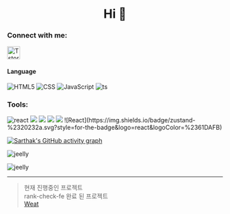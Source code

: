 

<h1 align="center">Hi 👋</h1>


<h3 align="left">Connect with me:</h3>
<p align="left">
<a href="https://mungdeok.tistory.com/" target="blank"><img align="center" src="https://t1.kakaocdn.net/kakaocorp/kakaocorp/admin/5a539919017800001.png" alt="Tstory" height="30" /></a>
</p>

#### Language
![HTML5](https://img.shields.io/badge/HTML5-%23323330.svg?style=for-the-badge&logo=HTML5&logoColor=%E34F26)
![CSS](https://img.shields.io/badge/CSS3-%23323330.svg?style=for-the-badge&logo=CSS3&logoColor=%1572B6)
![JavaScript](https://img.shields.io/badge/javascript-%23323330.svg?style=for-the-badge&logo=javascript&logoColor=%23F7DF1E)
![ts](https://badgen.net/badge/Built%20With/TypeScript/blue)

<h3 align="left">Tools:</h3>
<p align="left">
  <img src='https://img.shields.io/badge/React-v18.1.0-61DAFB?logo=React' alt='react'/>
  <img src='https://img.shields.io/badge/yarn-v1.22.17-yellow?logo=yarn'/>
  <img src='https://img.shields.io/badge/Redux-v8.0.2-764ABC?logo=Redux'/> 
  <img src='https://img.shields.io/badge/Redux/toolkit-v1.8.3-764ABC?logo=Redux'/> 
  <img src='https://img.shields.io/badge/React_Query-v3.39.1-FF4154?logo=React Query'/>
  ![React](https://img.shields.io/badge/zustand-%2320232a.svg?style=for-the-badge&logo=react&logoColor=%2361DAFB)
</p>

[![Sarthak's GitHub activity graph](https://activity-graph.herokuapp.com/graph?username=jeelly&&theme=xcode)](https://github.com/jeelly)

<p>&nbsp;<img align="left" src="https://github-readme-stats.vercel.app/api?username=jeelly&show_icons=true&locale=en&theme=tokyonight" alt="jeelly" /></p>

<p><img align="center" src="https://github-readme-stats.vercel.app/api/top-langs?username=jeelly&show_icons=true&locale=en&layout=compact&theme=tokyonight" alt="jeelly" /></p>

* * *

> 현재 진행중인 프로젝트 <br/>
rank-check-fe
> 완료 된 프로젝트 <br/>
[Weat](https://github.com/jeelly/weat)

<!--
[![Top Langs](https://github-readme-stats.vercel.app/api/top-langs/?username=jeelly)](https://github.com/jeelly/github-readme-stats)
[![Anurag's GitHub stats](https://github-readme-stats.vercel.app/api?username=jeelly)](https://github.com/jeelly/github-readme-stats)
![header](https://capsule-render.vercel.app/api?type=waving&color=auto&height=200&section=header&text=텍스트&fontSize=30)
![Footer](https://capsule-render.vercel.app/api?type=waving&color=auto&height=200&section=footer)
**jeelly/jeelly** is a ✨ _special_ ✨ repository because its `README.md` (this file) appears on your GitHub profile.

Here are some ideas to get you started:

- 🔭 I’m currently working on ...
- 🌱 I’m currently learning ...
- 👯 I’m looking to collaborate on ...
- 🤔 I’m looking for help with ...
- 💬 Ask me about ...
- 📫 How to reach me: ...
- 😄 Pronouns: ...
- ⚡ Fun fact: ...

   * 깃 강좌

     * 깃 Clone

     * 깃 Pull

     * 깃 Commit

       * 깃 Commit ①

       * 깃 Commit ②

     * 깃 Push
-->
